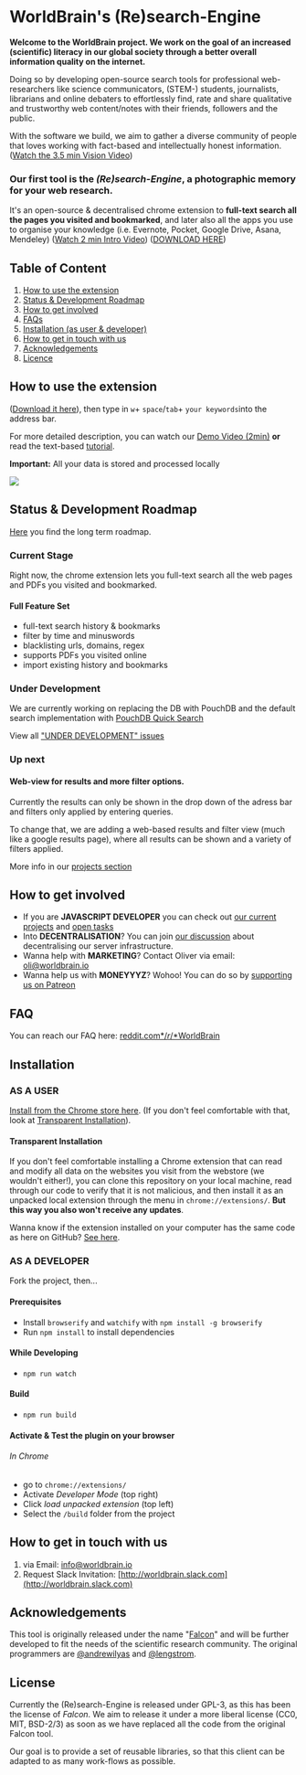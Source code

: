 # WorldBrain's (Re)search-Engine

**Welcome to the WorldBrain project. We work on the goal of an increased (scientific) literacy in our global society through a better overall information quality on the internet.**

Doing so by developing open-source search tools for professional web-researchers like science communicators, (STEM-) students, journalists, librarians and online debaters to effortlessly find, rate and share qualitative and trustworthy web content/notes with their friends, followers and the public. 

With the software we build, we aim to gather a diverse community of people that loves working with fact-based and intellectually honest information. ([Watch the 3.5 min Vision Video](http://worldbrain.io/vision))

### Our first tool is the *(Re)search-Engine*, a photographic memory for your web research. 

It's an open-source & decentralised chrome extension to **full-text search all the pages you visited and bookmarked**, and later also all the apps you use to organise your knowledge (i.e. Evernote, Pocket, Google Drive, Asana, Mendeley)
([Watch 2 min Intro Video](http://worldbrain.io/intro)) ([DOWNLOAD HERE](http://worldbrain.io/download))

## Table of Content

 1. [How to use the extension](https://github.com/WorldBrain/Research-Engine/blob/master/README.md#how-to-use-the-extension)
 1. [Status & Development Roadmap](https://github.com/WorldBrain/Research-Engine/blob/master/README.md#status--development-roadmap)
 2. [How to get involved](https://github.com/WorldBrain/Research-Engine/blob/master/README.md#how-to-get-involved)
 1. [FAQs](https://github.com/WorldBrain/Research-Engine/blob/master/README.md#faq)
 3. [Installation (as user & developer)](https://github.com/WorldBrain/Research-Engine/blob/master/README.md#installation)
 7. [How to get in touch with us](https://github.com/WorldBrain/Research-Engine/blob/master/README.md#how-to-get-in-touch-with-us)
 4. [Acknowledgements](https://github.com/WorldBrain/Research-Engine/blob/master/README.md#acknowledgements)
 8. [Licence](https://github.com/WorldBrain/Research-Engine/blob/master/README.md#license)


## How to use the extension

([Download it here](http://worldbrain.io/download)), then type in `w`+ `space`/`tab`+ `your keywords`into the address bar. 

For more detailed description, you can watch our [Demo Video (2min)](http://worldbrain.io/tutorial) **or** read the text-based [tutorial](https://github.com/WorldBrain/Research-Engine/blob/master/TUTORIAL.md).

**Important:** All your data is stored and processed locally

![](http://g.recordit.co/qgCwluEMpa.gif)


## Status & Development Roadmap

[Here](https://github.com/WorldBrain/Research-Engine/blob/master/ROADMAP.md) you find the long term roadmap. 

### Current Stage

Right now, the chrome extension lets you full-text search all the web pages and PDFs you visited and bookmarked.

#### Full Feature Set

 - full-text search history & bookmarks
 - filter by time and minuswords
 - blacklisting urls, domains, regex
 - supports PDFs you visited online
 - import existing history and bookmarks

### Under Development
We are currently working on replacing the DB with PouchDB and the default search implementation with [PouchDB Quick Search](https://github.com/nolanlawson/pouchdb-quick-search/) 

View all ["UNDER DEVELOPMENT" issues](https://github.com/WorldBrain/Research-Engine/issues?q=is%3Aissue+is%3Aopen+label%3A%22UNDER+DEVELOPMENT%22)

### Up next
#### Web-view for results and more filter options.
Currently the results can only be shown in the drop down of the adress bar and filters only applied by entering queries.

To change that, we are adding a web-based results and filter view (much like a google results page), where all results can be shown and a variety of filters applied. 

More info in our [projects section](https://github.com/WorldBrain/Research-Engine/projects)

## How to get involved

 - If you are **JAVASCRIPT DEVELOPER** you can check out [our current projects](https://github.com/WorldBrain/Research-Engine/projects) and [open tasks](https://github.com/WorldBrain/Research-Engine/issues?q=is%3Aissue+is%3Aopen+label%3A%22help+wanted%22)
 - Into **DECENTRALISATION**? You can join [our discussion](https://github.com/WorldBrain/Research-Engine/issues/43) about decentralising our server infrastructure.
 - Wanna help with **MARKETING**? Contact Oliver via email: oli@worldbrain.io
 - Wanna help us with **MONEYYYZ**? Wohoo! You can do so by [supporting us on Patreon](http://patreon.com/WorldBrain) 

## FAQ
You can reach our FAQ here: [reddit.com*/*r*/*WorldBrain](http://reddit.com/r/WorldBrain/)

## Installation

### AS A USER
[Install from the Chrome store here](https://chrome.google.com/webstore/detail/worldbrain-the-research-e/abkfbakhjpmblaafnpgjppbmioombali/related). (If you don't feel comfortable with that, look at [Transparent Installation](#transparent-installation)).
#### Transparent Installation
If you don't feel comfortable installing a Chrome extension that can read and modify all data on the websites you visit from the webstore (we wouldn't either!), you can clone this repository on your local machine, read through our code to verify that it is not malicious, and then install it as an unpacked local extension through the menu in `chrome://extensions/`. **But this way you also won't receive any updates**.

Wanna know if the extension installed on your computer has the same code as here on GitHub? [See here](https://www.reddit.com/r/WorldBrain/comments/5ok2h8/how_do_i_know_that_the_code_on_my_computer_is_not/).

### AS A DEVELOPER

Fork the project, then...

#### Prerequisites
- Install ```browserify``` and ```watchify``` with ```npm install -g browserify```
- Run ```npm install``` to install dependencies

#### While Developing
- ```npm run watch```

#### Build
- ```npm run build```

#### Activate & Test the plugin on your browser

###### In Chrome
- go to ```chrome://extensions/```
- Activate *Developer Mode* (top right)
- Click *load unpacked extension* (top left)
- Select the ```/build``` folder from the project

## How to get in touch with us

 1. via Email: [info@worldbrain.io](mailto:info@worldbrain.io)
 2. Request Slack Invitation: [http://worldbrain.slack.com](http://worldbrain.slack.com)


## Acknowledgements

This tool is originally released under the name "[Falcon](https://github.com/lengstrom/falcon)" and will be further developed to fit the needs of the scientific research community.  The original programmers are [@andrewilyas](https://github.com/andrewilyas) and [@lengstrom](https://github.com/lengstrom).


## License

Currently the (Re)search-Engine is released under GPL-3, as this has been the license of *Falcon*. 
We aim to release it under a more liberal license (CC0, MIT, BSD-2/3) as soon as we have replaced all the code from the original Falcon tool. 

Our goal is to provide a set of reusable libraries, so that this client can be adapted to as many work-flows as possible. 
